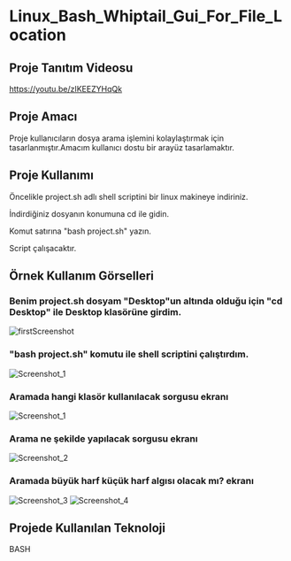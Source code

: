 # Linux_Bash_Whiptail_Gui_For_File_Location

## Proje Tanıtım Videosu 
https://youtu.be/zIKEEZYHqQk


## Proje Amacı
Proje kullanıcıların dosya arama işlemini kolaylaştırmak için tasarlanmıştır.Amacım kullanıcı dostu bir arayüz tasarlamaktır.

## Proje Kullanımı 
Öncelikle project.sh adlı shell scriptini bir linux makineye indiriniz.

İndirdiğiniz dosyanın konumuna cd ile gidin.

Komut satırına "bash project.sh" yazın.

Script çalışacaktır.

## Örnek Kullanım Görselleri
### Benim project.sh dosyam "Desktop"un altında olduğu için "cd Desktop" ile Desktop klasörüne girdim.
![firstScreenshot](https://user-images.githubusercontent.com/75725469/210134087-8e5939a5-2be9-4e81-ac5f-c93880f5ff6e.png)
### "bash project.sh" komutu ile shell scriptini çalıştırdım.
![Screenshot_1](https://user-images.githubusercontent.com/75725469/210134423-4b23e4bb-2603-4033-ade5-08e0ced8c73c.jpg)
### Aramada hangi klasör kullanılacak sorgusu ekranı
![Screenshot_1](https://user-images.githubusercontent.com/75725469/210134503-6749061c-2f96-4679-9150-0ed00b3e0557.jpg)
### Arama ne şekilde yapılacak sorgusu ekranı
![Screenshot_2](https://user-images.githubusercontent.com/75725469/210134504-8c1100bc-28da-4f03-85d3-9ba022740837.jpg)
### Aramada büyük harf küçük harf algısı olacak mı? ekranı
![Screenshot_3](https://user-images.githubusercontent.com/75725469/210134505-ce6cb0bf-36dd-45a3-b6ba-66d7e643b3bd.jpg)
![Screenshot_4](https://user-images.githubusercontent.com/75725469/210134506-ec102040-78fc-4d62-a948-7a3d78fa0d21.jpg)





## Projede Kullanılan Teknoloji
BASH
